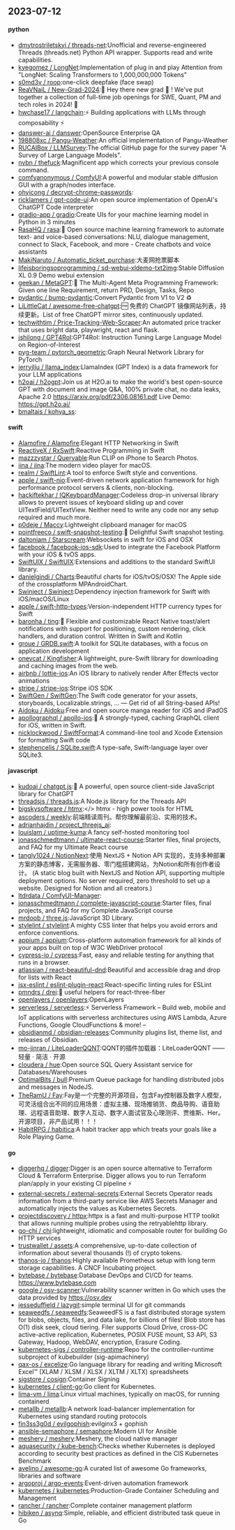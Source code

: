 ## 2023-07-12

#### python
* [dmytrostriletskyi / threads-net](https://github.com/dmytrostriletskyi/threads-net):Unofficial and reverse-engineered Threads (threads.net) Python API wrapper. Supports read and write capabilities.
* [kyegomez / LongNet](https://github.com/kyegomez/LongNet):Implementation of plug in and play Attention from "LongNet: Scaling Transformers to 1,000,000,000 Tokens"
* [s0md3v / roop](https://github.com/s0md3v/roop):one-click deepfake (face swap)
* [ReaVNaiL / New-Grad-2024](https://github.com/ReaVNaiL/New-Grad-2024):👋
Hey there new grad
🎉
! We've put together a collection of full-time job openings for SWE, Quant, PM and tech roles in 2024!
🚀
* [hwchase17 / langchain](https://github.com/hwchase17/langchain):⚡
Building applications with LLMs through composability
⚡
* [danswer-ai / danswer](https://github.com/danswer-ai/danswer):OpenSource Enterprise QA
* [198808xc / Pangu-Weather](https://github.com/198808xc/Pangu-Weather):An official implementation of Pangu-Weather
* [RUCAIBox / LLMSurvey](https://github.com/RUCAIBox/LLMSurvey):The official GitHub page for the survey paper "A Survey of Large Language Models".
* [nvbn / thefuck](https://github.com/nvbn/thefuck):Magnificent app which corrects your previous console command.
* [comfyanonymous / ComfyUI](https://github.com/comfyanonymous/ComfyUI):A powerful and modular stable diffusion GUI with a graph/nodes interface.
* [ohyicong / decrypt-chrome-passwords](https://github.com/ohyicong/decrypt-chrome-passwords):
* [ricklamers / gpt-code-ui](https://github.com/ricklamers/gpt-code-ui):An open source implementation of OpenAI's ChatGPT Code interpreter
* [gradio-app / gradio](https://github.com/gradio-app/gradio):Create UIs for your machine learning model in Python in 3 minutes
* [RasaHQ / rasa](https://github.com/RasaHQ/rasa):💬
Open source machine learning framework to automate text- and voice-based conversations: NLU, dialogue management, connect to Slack, Facebook, and more - Create chatbots and voice assistants
* [MakiNaruto / Automatic_ticket_purchase](https://github.com/MakiNaruto/Automatic_ticket_purchase):大麦网抢票脚本
* [lifeisboringsoprogramming / sd-webui-xldemo-txt2img](https://github.com/lifeisboringsoprogramming/sd-webui-xldemo-txt2img):Stable Diffusion XL 0.9 Demo webui extension
* [geekan / MetaGPT](https://github.com/geekan/MetaGPT):🌟
The Multi-Agent Meta Programming Framework: Given one line Requirement, return PRD, Design, Tasks, Repo
* [pydantic / bump-pydantic](https://github.com/pydantic/bump-pydantic):Convert Pydantic from V1 to V2
♻
* [LiLittleCat / awesome-free-chatgpt](https://github.com/LiLittleCat/awesome-free-chatgpt):🆓
免费的 ChatGPT 镜像网站列表，持续更新。List of free ChatGPT mirror sites, continuously updated.
* [techwithtim / Price-Tracking-Web-Scraper](https://github.com/techwithtim/Price-Tracking-Web-Scraper):An automated price tracker that uses bright data, playwright, react and flask.
* [jshilong / GPT4RoI](https://github.com/jshilong/GPT4RoI):GPT4RoI: Instruction Tuning Large Language Model on Region-of-Interest
* [pyg-team / pytorch_geometric](https://github.com/pyg-team/pytorch_geometric):Graph Neural Network Library for PyTorch
* [jerryjliu / llama_index](https://github.com/jerryjliu/llama_index):LlamaIndex (GPT Index) is a data framework for your LLM applications
* [h2oai / h2ogpt](https://github.com/h2oai/h2ogpt):Join us at H2O.ai to make the world's best open-source GPT with document and image Q&A, 100% private chat, no data leaks, Apache 2.0 https://arxiv.org/pdf/2306.08161.pdf Live Demo: https://gpt.h2o.ai/
* [bmaltais / kohya_ss](https://github.com/bmaltais/kohya_ss):

#### swift
* [Alamofire / Alamofire](https://github.com/Alamofire/Alamofire):Elegant HTTP Networking in Swift
* [ReactiveX / RxSwift](https://github.com/ReactiveX/RxSwift):Reactive Programming in Swift
* [mazzzystar / Queryable](https://github.com/mazzzystar/Queryable):Run CLIP on iPhone to Search Photos.
* [iina / iina](https://github.com/iina/iina):The modern video player for macOS.
* [realm / SwiftLint](https://github.com/realm/SwiftLint):A tool to enforce Swift style and conventions.
* [apple / swift-nio](https://github.com/apple/swift-nio):Event-driven network application framework for high performance protocol servers & clients, non-blocking.
* [hackiftekhar / IQKeyboardManager](https://github.com/hackiftekhar/IQKeyboardManager):Codeless drop-in universal library allows to prevent issues of keyboard sliding up and cover UITextField/UITextView. Neither need to write any code nor any setup required and much more.
* [p0deje / Maccy](https://github.com/p0deje/Maccy):Lightweight clipboard manager for macOS
* [pointfreeco / swift-snapshot-testing](https://github.com/pointfreeco/swift-snapshot-testing):📸
Delightful Swift snapshot testing.
* [daltoniam / Starscream](https://github.com/daltoniam/Starscream):Websockets in swift for iOS and OSX
* [facebook / facebook-ios-sdk](https://github.com/facebook/facebook-ios-sdk):Used to integrate the Facebook Platform with your iOS & tvOS apps.
* [SwiftUIX / SwiftUIX](https://github.com/SwiftUIX/SwiftUIX):Extensions and additions to the standard SwiftUI library.
* [danielgindi / Charts](https://github.com/danielgindi/Charts):Beautiful charts for iOS/tvOS/OSX! The Apple side of the crossplatform MPAndroidChart.
* [Swinject / Swinject](https://github.com/Swinject/Swinject):Dependency injection framework for Swift with iOS/macOS/Linux
* [apple / swift-http-types](https://github.com/apple/swift-http-types):Version-independent HTTP currency types for Swift
* [baronha / ting](https://github.com/baronha/ting):🍞
Flexible and customizable React Native toast/alert notifications with support for positioning, custom rendering, click handlers, and duration control. Written in Swift and Kotlin
* [groue / GRDB.swift](https://github.com/groue/GRDB.swift):A toolkit for SQLite databases, with a focus on application development
* [onevcat / Kingfisher](https://github.com/onevcat/Kingfisher):A lightweight, pure-Swift library for downloading and caching images from the web.
* [airbnb / lottie-ios](https://github.com/airbnb/lottie-ios):An iOS library to natively render After Effects vector animations
* [stripe / stripe-ios](https://github.com/stripe/stripe-ios):Stripe iOS SDK
* [SwiftGen / SwiftGen](https://github.com/SwiftGen/SwiftGen):The Swift code generator for your assets, storyboards, Localizable.strings, … — Get rid of all String-based APIs!
* [Aidoku / Aidoku](https://github.com/Aidoku/Aidoku):Free and open source manga reader for iOS and iPadOS
* [apollographql / apollo-ios](https://github.com/apollographql/apollo-ios):📱
A strongly-typed, caching GraphQL client for iOS, written in Swift.
* [nicklockwood / SwiftFormat](https://github.com/nicklockwood/SwiftFormat):A command-line tool and Xcode Extension for formatting Swift code
* [stephencelis / SQLite.swift](https://github.com/stephencelis/SQLite.swift):A type-safe, Swift-language layer over SQLite3.

#### javascript
* [kudoai / chatgpt.js](https://github.com/kudoai/chatgpt.js):🤖
A powerful, open source client-side JavaScript library for ChatGPT
* [threadsjs / threads.js](https://github.com/threadsjs/threads.js):A Node.js library for the Threads API
* [bigskysoftware / htmx](https://github.com/bigskysoftware/htmx):</> htmx - high power tools for HTML
* [ascoders / weekly](https://github.com/ascoders/weekly):前端精读周刊。帮你理解最前沿、实用的技术。
* [adrianhajdin / project_threejs_ai](https://github.com/adrianhajdin/project_threejs_ai):
* [louislam / uptime-kuma](https://github.com/louislam/uptime-kuma):A fancy self-hosted monitoring tool
* [jonasschmedtmann / ultimate-react-course](https://github.com/jonasschmedtmann/ultimate-react-course):Starter files, final projects, and FAQ for my Ultimate React course
* [tangly1024 / NotionNext](https://github.com/tangly1024/NotionNext):使用 NextJS + Notion API 实现的，支持多种部署方案的静态博客，无需服务器、零门槛搭建网站，为Notion和所有创作者设计。 (A static blog built with NextJS and Notion API, supporting multiple deployment options. No server required, zero threshold to set up a website. Designed for Notion and all creators.)
* [ltdrdata / ComfyUI-Manager](https://github.com/ltdrdata/ComfyUI-Manager):
* [jonasschmedtmann / complete-javascript-course](https://github.com/jonasschmedtmann/complete-javascript-course):Starter files, final projects, and FAQ for my Complete JavaScript course
* [mrdoob / three.js](https://github.com/mrdoob/three.js):JavaScript 3D Library.
* [stylelint / stylelint](https://github.com/stylelint/stylelint):A mighty CSS linter that helps you avoid errors and enforce conventions.
* [appium / appium](https://github.com/appium/appium):Cross-platform automation framework for all kinds of your apps built on top of W3C WebDriver protocol
* [cypress-io / cypress](https://github.com/cypress-io/cypress):Fast, easy and reliable testing for anything that runs in a browser.
* [atlassian / react-beautiful-dnd](https://github.com/atlassian/react-beautiful-dnd):Beautiful and accessible drag and drop for lists with React
* [jsx-eslint / eslint-plugin-react](https://github.com/jsx-eslint/eslint-plugin-react):React-specific linting rules for ESLint
* [pmndrs / drei](https://github.com/pmndrs/drei):🥉
useful helpers for react-three-fiber
* [openlayers / openlayers](https://github.com/openlayers/openlayers):OpenLayers
* [serverless / serverless](https://github.com/serverless/serverless):⚡
Serverless Framework – Build web, mobile and IoT applications with serverless architectures using AWS Lambda, Azure Functions, Google CloudFunctions & more! –
* [obsidianmd / obsidian-releases](https://github.com/obsidianmd/obsidian-releases):Community plugins list, theme list, and releases of Obsidian.
* [mo-jinran / LiteLoaderQQNT](https://github.com/mo-jinran/LiteLoaderQQNT):QQNT的插件加载器：LiteLoaderQQNT —— 轻量 · 简洁 · 开源
* [cloudera / hue](https://github.com/cloudera/hue):Open source SQL Query Assistant service for Databases/Warehouses
* [OptimalBits / bull](https://github.com/OptimalBits/bull):Premium Queue package for handling distributed jobs and messages in NodeJS.
* [TheRamU / Fay](https://github.com/TheRamU/Fay):Fay是一个完整的开源项目，包含Fay控制器及数字人模型，可灵活组合出不同的应用场景：虚拟主播、现场推销货、商品导购、语音助理、远程语音助理、数字人互动、数字人面试官及心理测评、贾维斯、Her。 开源项目，非产品试用！！！
* [HabitRPG / habitica](https://github.com/HabitRPG/habitica):A habit tracker app which treats your goals like a Role Playing Game.

#### go
* [diggerhq / digger](https://github.com/diggerhq/digger):Digger is an open source alternative to Terraform Cloud & Terraform Enterprise. Digger allows you to run Terraform plan/apply in your existing CI pipeline
⚡️
* [external-secrets / external-secrets](https://github.com/external-secrets/external-secrets):External Secrets Operator reads information from a third-party service like AWS Secrets Manager and automatically injects the values as Kubernetes Secrets.
* [projectdiscovery / httpx](https://github.com/projectdiscovery/httpx):httpx is a fast and multi-purpose HTTP toolkit that allows running multiple probes using the retryablehttp library.
* [go-chi / chi](https://github.com/go-chi/chi):lightweight, idiomatic and composable router for building Go HTTP services
* [trustwallet / assets](https://github.com/trustwallet/assets):A comprehensive, up-to-date collection of information about several thousands (!) of crypto tokens.
* [thanos-io / thanos](https://github.com/thanos-io/thanos):Highly available Prometheus setup with long term storage capabilities. A CNCF Incubating project.
* [bytebase / bytebase](https://github.com/bytebase/bytebase):Database DevOps and CI/CD for teams. https://www.bytebase.com
* [google / osv-scanner](https://github.com/google/osv-scanner):Vulnerability scanner written in Go which uses the data provided by https://osv.dev
* [jesseduffield / lazygit](https://github.com/jesseduffield/lazygit):simple terminal UI for git commands
* [seaweedfs / seaweedfs](https://github.com/seaweedfs/seaweedfs):SeaweedFS is a fast distributed storage system for blobs, objects, files, and data lake, for billions of files! Blob store has O(1) disk seek, cloud tiering. Filer supports Cloud Drive, cross-DC active-active replication, Kubernetes, POSIX FUSE mount, S3 API, S3 Gateway, Hadoop, WebDAV, encryption, Erasure Coding.
* [kubernetes-sigs / controller-runtime](https://github.com/kubernetes-sigs/controller-runtime):Repo for the controller-runtime subproject of kubebuilder (sig-apimachinery)
* [qax-os / excelize](https://github.com/qax-os/excelize):Go language library for reading and writing Microsoft Excel™ (XLAM / XLSM / XLSX / XLTM / XLTX) spreadsheets
* [sigstore / cosign](https://github.com/sigstore/cosign):Container Signing
* [kubernetes / client-go](https://github.com/kubernetes/client-go):Go client for Kubernetes.
* [lima-vm / lima](https://github.com/lima-vm/lima):Linux virtual machines, typically on macOS, for running containerd
* [metallb / metallb](https://github.com/metallb/metallb):A network load-balancer implementation for Kubernetes using standard routing protocols
* [fin3ss3g0d / evilgophish](https://github.com/fin3ss3g0d/evilgophish):evilginx3 + gophish
* [ansible-semaphore / semaphore](https://github.com/ansible-semaphore/semaphore):Modern UI for Ansible
* [meshery / meshery](https://github.com/meshery/meshery):Meshery, the cloud native manager
* [aquasecurity / kube-bench](https://github.com/aquasecurity/kube-bench):Checks whether Kubernetes is deployed according to security best practices as defined in the CIS Kubernetes Benchmark
* [avelino / awesome-go](https://github.com/avelino/awesome-go):A curated list of awesome Go frameworks, libraries and software
* [argoproj / argo-events](https://github.com/argoproj/argo-events):Event-driven automation framework
* [kubernetes / kubernetes](https://github.com/kubernetes/kubernetes):Production-Grade Container Scheduling and Management
* [rancher / rancher](https://github.com/rancher/rancher):Complete container management platform
* [hibiken / asynq](https://github.com/hibiken/asynq):Simple, reliable, and efficient distributed task queue in Go
